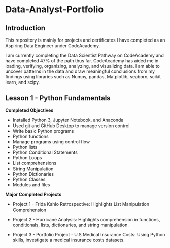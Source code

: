 # Data-Analyst-Portfolio

## Introduction
This repository is mainly for projects and certificates I have completed as an Aspiring Data Engineer under CodeAcademy. 

I am currently completing the Data Scientist Pathway on CodeAcademy and have completed 47% of the path thus far. CodeAcademy has aided me in loading, verifying, organizing, analyzing, and visualizing data. I am able to uncover patterns in the data and draw meaningful conclusions from my findings using libraries such as Numpy, pandas, Matplotlib, seaborn, scikit learn, and scipy. 

## Lesson 1 - Python Fundamentals
**Completed Objectives**
- Installed Python 3, Jupyter Notebook, and Anaconda
- Used git and GitHub Desktop to manage version control
- Write basic Python programs
- Python functions
- Manage programs using control flow
- Python lists
- Python Conditional Statements
- Python Loops
- List comprehensions
- String Manipulation
- Python Dictionaries
- Python Classes
- Modules and files

**Major Completed Projects**
- Project 1 - Frida Kahlo Retrospective:  Highlights List Manipulation Comprehension 

- Project 2 - Hurricane Analysis: Highlights comprehension in functions, conditionals, lists, dictionaries, and string manipulation.

- Project 3 - Portfolio Project - U.S Medical Insurance Costs: Using Python skills, investigate a medical insurance costs datasets. 
